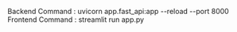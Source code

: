 Backend Command : uvicorn app.fast_api:app --reload --port 8000
Frontend Command : streamlit run app.py